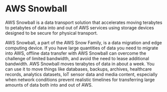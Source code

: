 # AWS Snowball

AWS Snowball is a data transport solution that accelerates moving terabytes to petabytes of data into and out of AWS services using storage devices designed to be secure for physical transport.

AWS Snowball, a part of the AWS Snow Family, is a data migration and edge computing device. If you have large quantities of data you need to migrate into AWS, offline data transfer with AWS Snowball can overcome the challenge of limited bandwidth, and avoid the need to lease additional bandwidth. AWS Snowball moves terabytes of data in about a week. You can use it to move things like databases, backups, archives, healthcare records, analytics datasets, IoT sensor data and media content, especially when network conditions prevent realistic timelines for transferring large amounts of data both into and out of AWS.
